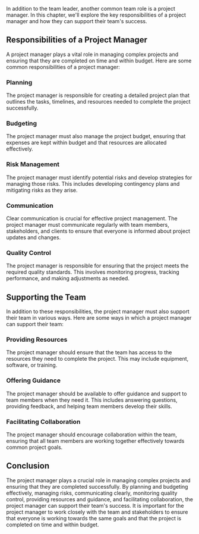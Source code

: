 

In addition to the team leader, another common team role is a project manager. In this chapter, we'll explore the key responsibilities of a project manager and how they can support their team's success.

## Responsibilities of a Project Manager

A project manager plays a vital role in managing complex projects and ensuring that they are completed on time and within budget. Here are some common responsibilities of a project manager:

### Planning

The project manager is responsible for creating a detailed project plan that outlines the tasks, timelines, and resources needed to complete the project successfully.

### Budgeting

The project manager must also manage the project budget, ensuring that expenses are kept within budget and that resources are allocated effectively.

### Risk Management

The project manager must identify potential risks and develop strategies for managing those risks. This includes developing contingency plans and mitigating risks as they arise.

### Communication

Clear communication is crucial for effective project management. The project manager must communicate regularly with team members, stakeholders, and clients to ensure that everyone is informed about project updates and changes.

### Quality Control

The project manager is responsible for ensuring that the project meets the required quality standards. This involves monitoring progress, tracking performance, and making adjustments as needed.

## Supporting the Team

In addition to these responsibilities, the project manager must also support their team in various ways. Here are some ways in which a project manager can support their team:

### Providing Resources

The project manager should ensure that the team has access to the resources they need to complete the project. This may include equipment, software, or training.

### Offering Guidance

The project manager should be available to offer guidance and support to team members when they need it. This includes answering questions, providing feedback, and helping team members develop their skills.

### Facilitating Collaboration

The project manager should encourage collaboration within the team, ensuring that all team members are working together effectively towards common project goals.

## Conclusion

The project manager plays a crucial role in managing complex projects and ensuring that they are completed successfully. By planning and budgeting effectively, managing risks, communicating clearly, monitoring quality control, providing resources and guidance, and facilitating collaboration, the project manager can support their team's success. It is important for the project manager to work closely with the team and stakeholders to ensure that everyone is working towards the same goals and that the project is completed on time and within budget.
